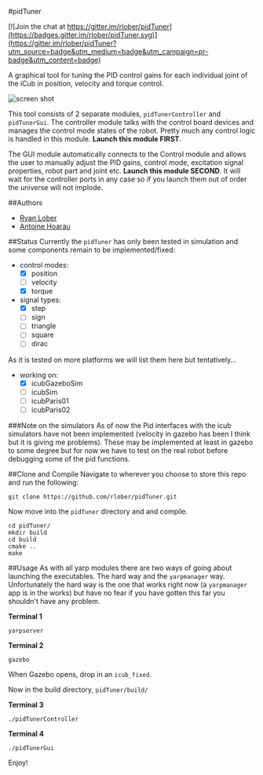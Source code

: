 #pidTuner

[![Join the chat at https://gitter.im/rlober/pidTuner](https://badges.gitter.im/rlober/pidTuner.svg)](https://gitter.im/rlober/pidTuner?utm_source=badge&utm_medium=badge&utm_campaign=pr-badge&utm_content=badge)

A graphical tool for tuning the PID control gains for each individual joint of the iCub in position, velocity and torque control.

![screen shot](./images/pidTunerScreenShot.png)

This tool consists of 2 separate modules, `pidTunerController` and `pidTunerGui`. The controller module talks with the control board devices and manages the control mode states of the robot. Pretty much any control logic is handled in this module. **Launch this module FIRST**.

The GUI module automatically connects to the Control module and allows the user to manually adjust the PID gains, control mode, excitation signal properties, robot part and joint etc. **Launch this module SECOND**. It will wait for the controller ports in any case so if you launch them out of order the universe will not implode.

##Authors
 - [Ryan Lober](https://github.com/rlober)
 - [Antoine Hoarau](https://github.com/ahoarau)

##Status
Currently the `pidTuner` has only been tested in simulation and some components remain to be implemented/fixed:

- control modes:
    - [x] position
    - [ ] velocity
    - [x] torque

- signal types:
    - [x] step
    - [ ] sign
    - [ ] triangle
    - [ ] square
    - [ ] dirac

As it is tested on more platforms we will list them here but tentatively...

- working on:
    - [x] icubGazeboSim
    - [ ] icubSim
    - [ ] icubParis01
    - [ ] icubParis02

###Note on the simulators
As of now the Pid interfaces with the icub simulators have not been implemented (velocity in gazebo has been I think but it is giving me problems). These may be implemented at least in gazebo to some degree but for now we have to test on the real robot before debugging some of the pid functions.


##Clone and Compile
Navigate to wherever you choose to store this repo and run the following:
```git
git clone https://github.com/rlober/pidTuner.git
```
Now move into the `pidTuner` directory and and compile.

```
cd pidTuner/
mkdir build
cd build
cmake ..
make
```

##Usage
As with all yarp modules there are two ways of going about launching the executables. The hard way and the `yarpmanager` way. Unfortunately the hard way is the one that works right now (a `yarpmanager` app is in the works) but have no fear if you have gotten this far you shouldn't have any problem.

**Terminal 1**
```
yarpserver
```
**Terminal 2**
```
gazebo
```
When Gazebo opens, drop in an `icub_fixed`.


Now in the build directory, `pidTuner/build/`

**Terminal 3**
```
./pidTunerController
```
**Terminal 4**
```
./pidTunerGui
```

Enjoy!
